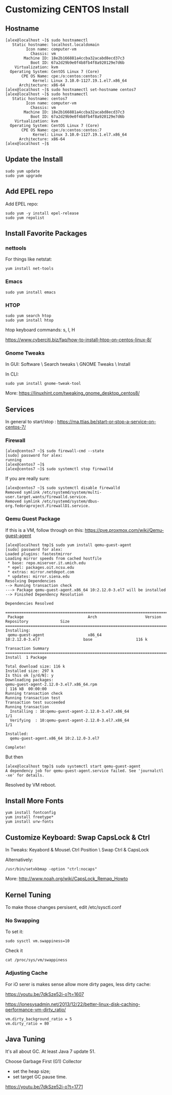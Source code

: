 # Customizing CENTOS Install

## Hostname
```
[alex@localhost ~]$ sudo hostnamectl
   Static hostname: localhost.localdomain
         Icon name: computer-vm
           Chassis: vm
        Machine ID: 18e2b166881a4ccba32acabd8ecd37c3
           Boot ID: 67a2d29b9e0f4b8fb4f8a920129e7d6b
    Virtualization: kvm
  Operating System: CentOS Linux 7 (Core)
       CPE OS Name: cpe:/o:centos:centos:7
            Kernel: Linux 3.10.0-1127.19.1.el7.x86_64
      Architecture: x86-64
[alex@localhost ~]$ sudo hostnamectl set-hostname centos7
[alex@localhost ~]$ sudo hostnamectl
   Static hostname: centos7
         Icon name: computer-vm
           Chassis: vm
        Machine ID: 18e2b166881a4ccba32acabd8ecd37c3
           Boot ID: 67a2d29b9e0f4b8fb4f8a920129e7d6b
    Virtualization: kvm
  Operating System: CentOS Linux 7 (Core)
       CPE OS Name: cpe:/o:centos:centos:7
            Kernel: Linux 3.10.0-1127.19.1.el7.x86_64
      Architecture: x86-64
[alex@localhost ~]$
```

## Update the Install

```
sudo yum update
sudo yum upgrade
```
## Add EPEL repo

Add EPEL repo:

```
sudo yum -y install epel-release
sudo yum repolist
```

## Install Favorite Packages

### nettools

For things like netstat:

```
yum install net-tools
```

### Emacs

```
sudo yum install emacs
```

### HTOP

```
sudo yum search htop
sudo yum install htop
```

htop keyboard commands: s, l, H

https://www.cyberciti.biz/faq/how-to-install-htop-on-centos-linux-8/

### Gnome Tweaks

In GUI:
Software \ Search tweaks \ GNOME Tweaks \ Install

In CLI:

```
sudo yum install gnome-tweak-tool
```
More: https://linuxhint.com/tweaking_gnome_desktop_centos8/

## Services

In general to start/stop :
https://ma.ttias.be/start-or-stop-a-service-on-centos-7/

### Firewall

```
[alex@centos7 ~]$ sudo firewall-cmd --state
[sudo] password for alex:
running
[alex@centos7 ~]$
[alex@centos7 ~]$ sudo systemctl stop firewalld
```
If you are really sure:
```
[alex@centos7 ~]$ sudo systemctl disable firewalld
Removed symlink /etc/systemd/system/multi-user.target.wants/firewalld.service.
Removed symlink /etc/systemd/system/dbus-org.fedoraproject.FirewallD1.service.
```

### Qemu Guest Package

If this is a VM, follow through on this: https://pve.proxmox.com/wiki/Qemu-guest-agent

```
[alex@localhost tmp]$ sudo yum install qemu-guest-agent
[sudo] password for alex:
Loaded plugins: fastestmirror
Loading mirror speeds from cached hostfile
 * base: repo.miserver.it.umich.edu
 * epel: packages.oit.ncsu.edu
 * extras: mirror.netdepot.com
 * updates: mirror.siena.edu
Resolving Dependencies
--> Running transaction check
---> Package qemu-guest-agent.x86_64 10:2.12.0-3.el7 will be installed
--> Finished Dependency Resolution

Dependencies Resolved

============================================================================================================================
 Package                            Arch                     Version                           Repository              Size
============================================================================================================================
Installing:
 qemu-guest-agent                   x86_64                   10:2.12.0-3.el7                   base                   116 k

Transaction Summary
============================================================================================================================
Install  1 Package

Total download size: 116 k
Installed size: 297 k
Is this ok [y/d/N]: y
Downloading packages:
qemu-guest-agent-2.12.0-3.el7.x86_64.rpm                                                             | 116 kB  00:00:00
Running transaction check
Running transaction test
Transaction test succeeded
Running transaction
  Installing : 10:qemu-guest-agent-2.12.0-3.el7.x86_64                                                                  1/1
  Verifying  : 10:qemu-guest-agent-2.12.0-3.el7.x86_64                                                                  1/1

Installed:
  qemu-guest-agent.x86_64 10:2.12.0-3.el7

Complete!

```

But then

```
[alex@localhost tmp]$ sudo systemctl start qemu-guest-agent
A dependency job for qemu-guest-agent.service failed. See 'journalctl -xe' for details.
```

Resolved by VM reboot.

## Install More Fonts

```
yum install fontconfig
yum install freetype*
yum install urw-fonts
```

## Customize Keyboard: Swap CapsLock & Ctrl

In Tweaks: Keyabord & Mouse\ Ctrl Position \ Swap Ctrl & CapsLock

Alternatively:
```
/usr/bin/setxkbmap -option "ctrl:nocaps"
```
More: http://www.noah.org/wiki/CapsLock_Remap_Howto

## Kernel Tuning

To make those changes persisent, edit  /etc/sysctl.conf

### No Swapping

To set it:

```
sudo sysctl vm.swappiness=10

```
Check it
```
cat /proc/sys/vm/swappiness
```

### Adjusting Cache

For iO serer is makes sense allow more dirty pages, less dirty cache:

https://youtu.be/7dkSze52i-o?t=1607

https://lonesysadmin.net/2013/12/22/better-linux-disk-caching-performance-vm-dirty_ratio/

```
vm.dirty_background_ratio = 5
vm.dirty_ratio = 80
```

## Java Tuning

It's all about GC. At least Java 7 update 51.

Choose Garbage First (G1) Collector

* set the heap size;
* set target GC pause time.

https://youtu.be/7dkSze52i-o?t=1771

